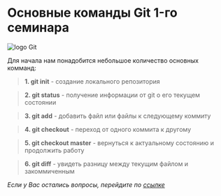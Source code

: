 # Основные команды Git 1-го семинара

![](https://avatars.githubusercontent.com/u/18133?s=200&v=4 "logo Git")

Для начала нам понадобится небольшое количество основных комманд:

> **1. git init** - создание локального репозитория

> **2. git status** - получение информации от git о его текущем состоянии

> **3. git add** - добавить файл или файлы к следующему коммиту

> **4. git checkout** - переход от одного коммита к другому

> **5. git checkout master** - вернуться к актуальному состоянию и продолжить работу

> **6. git diff** - увидеть разницу между текущим файлом и закоммиченным 

*Если у Вас остались вопросы, перейдите по [ссылке](https://gb.ru/lessons/299757)*
